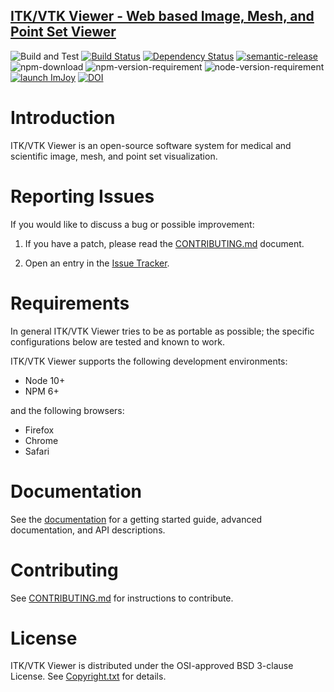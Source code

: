 ## [ITK/VTK Viewer - Web based Image, Mesh, and Point Set Viewer](http://kitware.github.io/itk-vtk-viewer/)

![Build and Test](https://github.com/Kitware/itk-vtk-viewer/workflows/Build%20and%20Test/badge.svg)
[![Build Status](https://dev.azure.com/Kitware/itk-vtk-viewer/_apis/build/status/Kitware.itk-vtk-viewer?branchName=master)](https://dev.azure.com/Kitware/itk-vtk-viewer/_build/latest?definitionId=1&branchName=master)
[![Dependency Status](https://david-dm.org/kitware/itk-vtk-viewer.svg)](https://david-dm.org/kitware/itk-vtk-viewer)
[![semantic-release](https://img.shields.io/badge/%20%20%F0%9F%93%A6%F0%9F%9A%80-semantic--release-e10079.svg)](https://github.com/semantic-release/semantic-release)
![npm-download](https://img.shields.io/npm/dm/itk-vtk-viewer.svg)
![npm-version-requirement](https://img.shields.io/badge/npm->=6.0.0-brightgreen.svg)
![node-version-requirement](https://img.shields.io/badge/node->=10.0.0-brightgreen.svg)
[![launch ImJoy](https://imjoy.io/static/badge/launch-imjoy-badge.svg)](http://imjoy.io/#/app?plugin=https://kitware.github.io/itk-vtk-viewer/app/)
[![DOI](https://zenodo.org/badge/92198432.svg)](https://zenodo.org/badge/latestdoi/92198432)

Introduction
============

ITK/VTK Viewer is an open-source software system for medical and
scientific image, mesh, and point set visualization.

Reporting Issues
=================

If you would like to discuss a bug or possible improvement:

1. If you have a patch, please read the [CONTRIBUTING.md][] document.

2. Open an entry in the [Issue Tracker][].

[CONTRIBUTING.md]: CONTRIBUTING.md
[Issue Tracker]: https://github.com/Kitware/itk-vtk-viewer/issues

Requirements
============

In general ITK/VTK Viewer tries to be as portable as possible; the specific configurations below are tested and known to work.

ITK/VTK Viewer supports the following development environments:

- Node 10+
- NPM 6+

and the following browsers:

- Firefox
- Chrome
- Safari

Documentation
=============

See the [documentation](https://kitware.github.io/itk-vtk-viewer) for a
getting started guide, advanced documentation, and API descriptions.

Contributing
============

See [CONTRIBUTING.md](CONTRIBUTING.md) for instructions to contribute.

License
=======

ITK/VTK Viewer is distributed under the OSI-approved BSD 3-clause License.
See [Copyright.txt][] for details.

[Copyright.txt]: Copyright.txt
